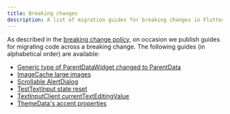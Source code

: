 ```yaml
---
title: Breaking changes
description: A list of migration guides for breaking changes in Flutter.
---
```


As described in the [breaking change policy],
on occasion we publish guides for migrating code
across a breaking change.
The following guides (in alphabetical order) are
available:

* [Generic type of ParentDataWidget changed to ParentData]
* [ImageCache large images]
* [Scrollable AlertDialog]
* [TestTextInput state reset]
* [TextInputClient currentTextEditingValue]
* [ThemeData's accent properties]

[breaking change policy]: /docs/resources/compatibility
[ImageCache large images]: /docs/release/breaking-changes/imagecache-large-images
[Scrollable AlertDialog]: /docs/release/breaking-changes/scrollable-alert-dialog
[TestTextInput state reset]: /docs/release/breaking-changes/test-text-input
[TextInputClient currentTextEditingValue]: /docs/release/breaking-changes/text-input-client-current-value
[ThemeData's accent properties]: /docs/release/breaking-changes/theme-data-accent-properties
[Generic type of ParentDataWidget changed to ParentData]: /docs/release/breaking-changes/parent-data-widget-generic-type

